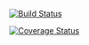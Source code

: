 [![Build Status](https://travis-ci.org/rchen277/cs207test.svg?branch=master)](https://travis-ci.org/rchen277/cs207test)

[![Coverage Status](https://coveralls.io/repos/github/rchen277/cs207test/badge.svg?branch=master)](https://coveralls.io/github/rchen277/cs207test?branch=master)
